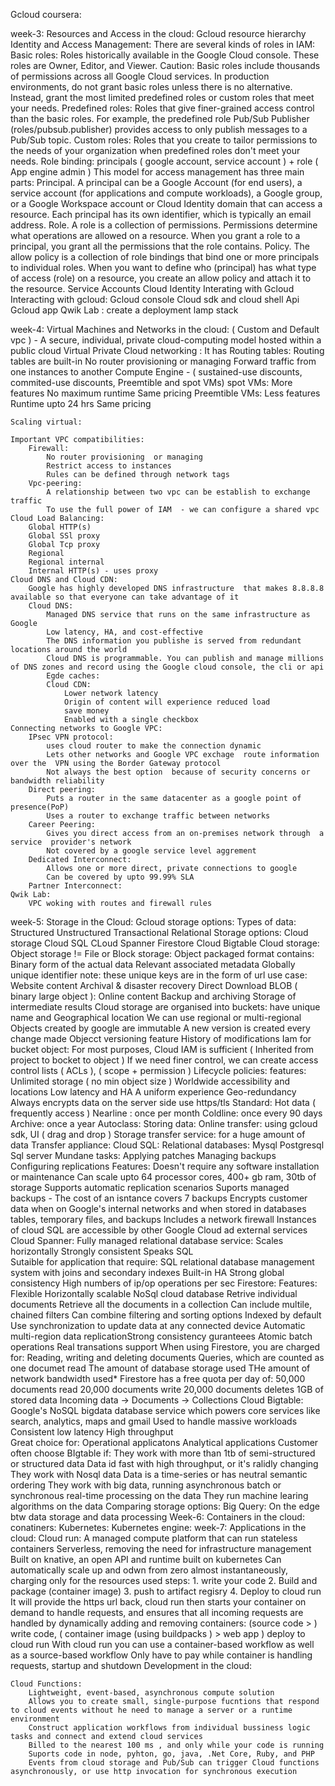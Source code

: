 Gcloud coursera:


week-3:
Resources and Access in the cloud:
    Gcloud resource hierarchy
    Identity and Access Management:
        There are several kinds of roles in IAM:
            Basic roles: Roles historically available in the Google Cloud console. These roles are Owner, Editor, and Viewer.
                Caution: Basic roles include thousands of permissions across all Google Cloud services. In production environments, do not grant basic roles unless there is no alternative. Instead, grant the most limited predefined roles or custom roles that meet your needs.
            Predefined roles: Roles that give finer-grained access control than the basic roles. For example, the predefined role Pub/Sub Publisher (roles/pubsub.publisher) provides access to only publish messages to a Pub/Sub topic.
            Custom roles: Roles that you create to tailor permissions to the needs of your organization when predefined roles don't meet your needs.
        Role binding: principals ( google account,  service account ) + role ( App engine admin )
            This model for access management has three main parts:
                Principal. A principal can be a Google Account (for end users), a service account (for applications and compute workloads), a Google group, or a Google Workspace account or Cloud Identity domain that can access a resource. Each principal has its own identifier, which is typically an email address.
                Role. A role is a collection of permissions. Permissions determine what operations are allowed on a resource. When you grant a role to a principal, you grant all the permissions that the role contains.
                Policy. The allow policy is a collection of role bindings that bind one or more principals to individual roles. When you want to define who (principal) has what type of access (role) on a resource, you create an allow policy and attach it to the resource.
    Service Accounts
    Cloud Identity
    Interating with Gcloud 
    Interacting with gcloud:
        Gcloud console
        Cloud sdk and cloud shell
        Api
        Gcloud app
    Qwik Lab : create a deployment lamp stack

week-4:
Virtual Machines and Networks in the cloud: ( Custom and Default vpc ) - A secure, individual, private cloud-computing model  hosted within a public cloud
    Virtual Private Cloud networking :
        It has Routing tables:
            Routing tables are built-in
            No router provisioning  or managing
            Forward traffic from  one instances to another
    Compute Engine - ( sustained-use discounts, commited-use discounts, Preemtible and spot VMs)
        spot VMs:
            More features
            No maximum runtime
            Same pricing
        Preemtible VMs:
            Less features
            Runtime upto 24 hrs
            Same pricing
   
    Scaling virtual:

    Important VPC compatibilities:
        Firewall:
            No router provisioning  or managing
            Restrict access to instances
            Rules can be defined through network tags
        Vpc-peering:
            A relationship between two vpc can be establish to exchange traffic
            To use the full power of IAM  - we can configure a shared vpc
    Cloud Load Balancing:
        Global HTTP(s)
        Global SSl proxy
        Global Tcp proxy
        Regional
        Regional internal
        Internal HTTP(s) - uses proxy
    Cloud DNS and Cloud CDN:
        Google has highly developed DNS infrastructure  that makes 8.8.8.8 available so that everyone can take advantage of it
        Cloud DNS:
            Managed DNS service that runs on the same infrastructure as Google
            Low latency, HA, and cost-effective
            The DNS information you publishe is served from redundant locations around the world
            Cloud DNS is programmable. You can publish and manage millions of DNS zones and record using the Google cloud console, the cli or api
            Egde caches:
            Cloud CDN:
                Lower network latency 
                Origin of content will experience reduced load
                save money 
                Enabled with a single checkbox
    Connecting networks to Google VPC:
        IPsec VPN protocol:
            uses cloud router to make the connection dynamic
            Lets other networks and Google VPC exchage  route information  over the  VPN using the Border Gateway protocol
            Not always the best option  because of security concerns or bandwidth reliability 
        Direct peering:
            Puts a router in the same datacenter as a google point of presence(PoP)
            Uses a router to exchange traffic between networks
        Career Peering:
            Gives you direct access from an on-premises network through  a service  provider's network
            Not covered by a google service level aggrement
        Dedicated Interconnect:
            Allows one or more direct, private connections to google
            Can be covered by upto 99.99% SLA
        Partner Interconnect: 
    Qwik Lab: 
        VPC woking with routes and firewall rules

week-5:
Storage in the Cloud:
    Gcloud storage options:
        Types of data:
            Structured
            Unstructured
            Transactional
            Relational
        Storage options:
            Cloud storage
            Cloud SQL
            CLoud Spanner
            Firestore
            Cloud Bigtable
    Cloud storage:
        Object storage != File or Block storage:
            Object packaged format contains:
                Binary form of the actual data
                Relevant associated metadata
                Globally unique identifier
            note: these unique keys are in the form of url
        use case: 
            Website content
            Archival & disaster recovery
            Direct Download
        BLOB ( binary large object ):
            Online content
            Backup and archiving
            Storage of intermediate results
        Cloud storage are organised into buckets:
            have unique name and Geographical location
            We can use regional or multi-regional
            Objects created by google are immutable
            A new version is created every change made
            Objecct versioning feature
            History of modifications
        Iam for bucket object:
            For most purposes, Cloud IAM is sufficient ( Inherited from project to bocket to object )
            If we need finer control, we can create access control lists ( ACLs ), ( scope + permission )
        Lifecycle policies:
            features: 
                Unlimited storage ( no min object size )
                Worldwide accessibility and locations
                Low latency and HA
                A uniform experience
                Geo-redundancy
                Always encrypts data on the server side
                use https/tls
            Standard:
                Hot data ( frequently access )
            Nearline :
                once per month
            Coldline:
                once every 90 days
            Archive:
                once a year
            Autoclass:
        Storing data:
            Online transfer:
                using gcloud sdk, UI ( drag and drop )
            Storage transfer service:
                for a huge amount of data
            Transfer appliance:
    Cloud SQL:
        Relational databases:
            Mysql
            Postgresql
            Sql server
            Mundane tasks: 
                Applying patches
                Managing backups
                Configuring replications
        Features:
            Doesn't require any software installation or maintenance
            Can scale upto 64 processor cores, 400+ gb ram, 30tb of storage
            Supports automatic replication scenarios
            Suports managed backups - The cost of an isntance covers 7 backups
            Encrypts customer data when on Google's internal networks and when stored in databases tables, temporary files, and backups
            Includes a network firewall
            Instances of cloud SQL are accessible by other Google Cloud ad external services
    Cloud Spanner:
        Fully managed relational database service:
            Scales horizontally
            Strongly consistent
            Speaks SQL  
        Sutaible for application that require:
            SQL relational database management system with joins and secondary indexes
            Built-in HA
            Strong global consistency
            High numbers of ip/op operations per sec
    Firestore:
        Features:
            Flexible
            Horizontally scalable
            NoSql cloud database
            Retrive individual documents
            Retrieve all the documents in a collection
            Can include multile, chained filters
            Can combine filtering and sorting options
            Indexed by default
            Use synchronization to update data at any connected device
            Automatic multi-region data replicationStrong consistency guranteees
            Atomic batch operations
            Real transations support
            When using Firestore, you are charged for:
                Reading, writing and deleting documents
                Queries, which are counted as one documet read
                The amount of database storage used
                THe amount of network bandwidth used*
            Firestore has a free quota per day of:
                50,000 documents read
                20,000 documents write
                20,000 documents deletes
                1GB of stored data
        Incoming data -> Documents -> Collections
    Cloud Bigtable:
        Google's NoSQL bigdata database service which powers core services like search, analytics, maps and gmail
        Used to handle massive workloads 
        Consistent low latency 
        High throughput      
        Great choice for:
            Operational applicatons
            Analytical applications
        Customer often choose BIgtable if:
            They work with more than 1tb of semi-structured or structured data
            Data id fast with high throughput, or it's ralidly changing
            They work with Nosql data
            Data is a time-series or has neutral semantic ordering
            They work with big data, running asynchronous batch or synchronous real-time processing on the data
            They run machine learing algorithms on the data
    Comparing storage options:
    Big Query:
        On the edge btw data storage and data processing
Week-6:
Containers in the cloud:
    conatiners:
    Kubernetes:
    Kubernetes engine:
week-7:
Applications in the cloud:
    Cloud run:
        A managed compute platform that can run stateless containers
        Serverless, removing the need for infrastructure management
        Built on knative, an open API and runtime built on kubernetes
        Can automatically scale up and odwn from zero almost instantaneously, charging only for the resources used
        steps:
            1. write your code
            2. Build and package (container image)
            3. push to artifact regisry
            4. Deploy to cloud run 
        It will provide the https url back, cloud run then starts your container on demand to handle requests, and ensures that all incoming requests are handled by dynamically adding and removing containers:
            (source code > ) write code, ( container image (using buildpacks ) > web app ) deploy to cloud run
        With cloud run you can use a container-based workflow as well as a source-based workflow
        Only have to pay while container is handling requests, startup and shutdown
    Development in the cloud:

    Cloud Functions:
        Lightweight, event-based, asynchronous compute solution
        Allows you to create small, single-purpose fucntions that respond to cloud events without he need to manage a server or a runtime environment
        Construct application workflows from individual bussiness logic tasks and connect and extend cloud services
        Billed to the nearest 100 ms , and only while your code is running 
        Suports code in node, pyhton, go, java, .Net Core, Ruby, and PHP
        Events from cloud storage and Pub/Sub can trigger Cloud functions asynchronously, or use http invocation for synchronous execution